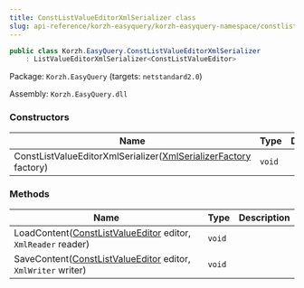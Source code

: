 ```yaml
---
title: ConstListValueEditorXmlSerializer class
slug: api-reference/korzh-easyquery/korzh-easyquery-namespace/constlistvalueeditorxmlserializer-class
---
```


```csharp
public class Korzh.EasyQuery.ConstListValueEditorXmlSerializer
    : ListValueEditorXmlSerializer<ConstListValueEditor>

```
Package: `Korzh.EasyQuery` (targets: `netstandard2.0`)

Assembly: `Korzh.EasyQuery.dll`

### Constructors

| Name | Type | Description | 
| --- | --- | --- | 
| ConstListValueEditorXmlSerializer([XmlSerializerFactory](//easyquery/docs/api-reference/korzh-easyquery/korzh-easyquery-namespace/xmlserializerfactory-class) factory) | `void` |  | 


### Methods

| Name | Type | Description | 
| --- | --- | --- | 
| LoadContent([ConstListValueEditor](//easyquery/docs/api-reference/easydata-core/easydata-namespace/constlistvalueeditor-class) editor, `XmlReader` reader) | `void` |  | 
| SaveContent([ConstListValueEditor](//easyquery/docs/api-reference/easydata-core/easydata-namespace/constlistvalueeditor-class) editor, `XmlWriter` writer) | `void` |  |